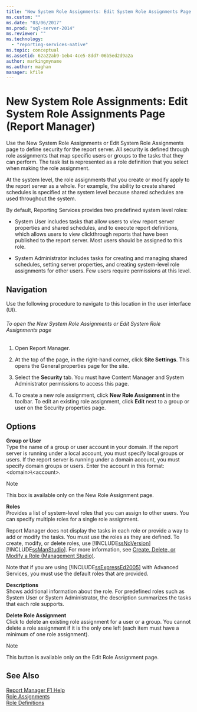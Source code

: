 ```yaml
---
title: "New System Role Assignments: Edit System Role Assignments Page (Report Manager) | Microsoft Docs"
ms.custom: ""
ms.date: "03/06/2017"
ms.prod: "sql-server-2014"
ms.reviewer: ""
ms.technology: 
  - "reporting-services-native"
ms.topic: conceptual
ms.assetid: 62a22ab9-1eb4-4ce5-8dd7-06b5ed2d9a2a
author: markingmyname
ms.author: maghan
manager: kfile
---
```

# New System Role Assignments: Edit System Role Assignments Page (Report Manager)
  Use the New System Role Assignments or Edit System Role Assignments page to define security for the report server. All security is defined through role assignments that map specific users or groups to the tasks that they can perform. The task list is represented as a role definition that you select when making the role assignment.  
  
 At the system level, the role assignments that you create or modify apply to the report server as a whole. For example, the ability to create shared schedules is specified at the system level because shared schedules are used throughout the system.  
  
 By default, Reporting Services provides two predefined system level roles:  
  
-   System User includes tasks that allow users to view report server properties and shared schedules, and to execute report definitions, which allows users to view clickthrough reports that have been published to the report server. Most users should be assigned to this role.  
  
-   System Administrator includes tasks for creating and managing shared schedules, setting server properties, and creating system-level role assignments for other users. Few users require permissions at this level.  
  
## Navigation  
 Use the following procedure to navigate to this location in the user interface (UI).  
  
###### To open the New System Role Assignments or Edit System Role Assignments page  
  
1.  Open Report Manager.  
  
2.  At the top of the page, in the right-hand corner, click **Site Settings**. This opens the General properties page for the site.  
  
3.  Select the **Security** tab. You must have Content Manager and System Administrator permissions to access this page.  
  
4.  To create a new role assignment, click **New Role Assignment** in the toolbar. To edit an existing role assignment, click **Edit** next to a group or user on the Security properties page.  
  
## Options  
 **Group or User**  
 Type the name of a group or user account in your domain. If the report server is running under a local account, you must specify local groups or users. If the report server is running under a domain account, you must specify domain groups or users. Enter the account in this format: \<domain>\\<account\>.  
  
> [!NOTE]  
>  This box is available only on the New Role Assignment page.  
  
 **Roles**  
 Provides a list of system-level roles that you can assign to other users. You can specify multiple roles for a single role assignment.  
  
 Report Manager does not display the tasks in each role or provide a way to add or modify the tasks. You must use the roles as they are defined. To create, modify, or delete roles, use [!INCLUDE[ssNoVersion](../includes/ssnoversion-md.md)] [!INCLUDE[ssManStudio](../includes/ssmanstudio-md.md)]. For more information, see [Create, Delete, or Modify a Role &#40;Management Studio&#41;](security/role-definitions-create-delete-or-modify.md).  
  
 Note that if you are using [!INCLUDE[ssExpressEd2005](../includes/ssexpressed2005-md.md)] with Advanced Services, you must use the default roles that are provided.  
  
 **Descriptions**  
 Shows additional information about the role. For predefined roles such as System User or System Administrator, the description summarizes the tasks that each role supports.  
  
 **Delete Role Assignment**  
 Click to delete an existing role assignment for a user or a group. You cannot delete a role assignment if it is the only one left (each item must have a minimum of one role assignment).  
  
> [!NOTE]  
>  This button is available only on the Edit Role Assignment page.  
  
## See Also  
 [Report Manager F1 Help](../../2014/reporting-services/report-manager-f1-help.md)   
 [Role Assignments](security/role-assignments.md)   
 [Role Definitions](security/role-definitions.md)  
  
  
